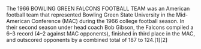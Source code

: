 The 1966 BOWLING GREEN FALCONS FOOTBALL TEAM was an American football team that represented Bowling Green State University in the Mid-American Conference (MAC) during the 1966 college football season. In their second season under head coach Bob Gibson, the Falcons compiled a 6–3 record (4–2 against MAC opponents), finished in third place in the MAC, and outscored opponents by a combined total of 187 to 124.[1][2]
